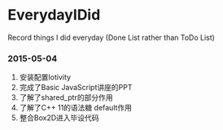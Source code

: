 # EverydayIDid
Record things I did everyday (Done List rather than ToDo List)

### 2015-05-04
1. 安装配置Iotivity
2. 完成了Basic JavaScript讲座的PPT 
3. 了解了shared_ptr的部分作用
4. 了解了C++ 11的语法糖 default作用
5. 整合Box2D进入毕设代码
